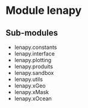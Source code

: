 Module lenapy
=============

Sub-modules
-----------
* lenapy.constants
* lenapy.interface
* lenapy.plotting
* lenapy.produits
* lenapy.sandbox
* lenapy.utils
* lenapy.xGeo
* lenapy.xMask
* lenapy.xOcean